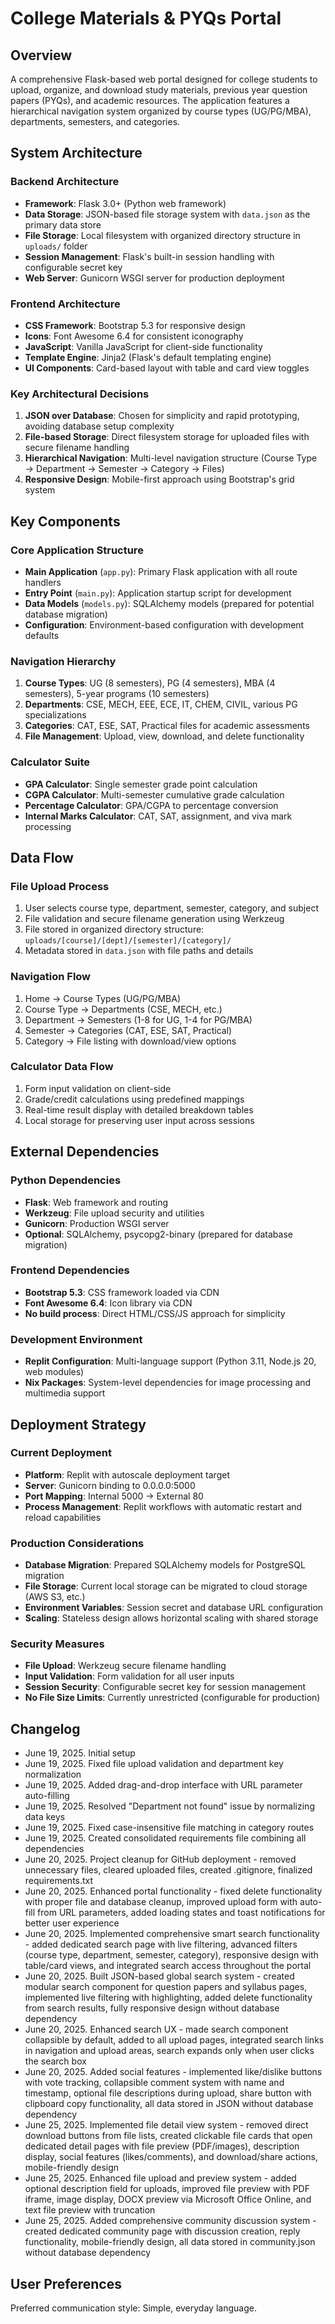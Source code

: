 # College Materials & PYQs Portal

## Overview

A comprehensive Flask-based web portal designed for college students to upload, organize, and download study materials, previous year question papers (PYQs), and academic resources. The application features a hierarchical navigation system organized by course types (UG/PG/MBA), departments, semesters, and categories.

## System Architecture

### Backend Architecture
- **Framework**: Flask 3.0+ (Python web framework)
- **Data Storage**: JSON-based file storage system with `data.json` as the primary data store
- **File Storage**: Local filesystem with organized directory structure in `uploads/` folder
- **Session Management**: Flask's built-in session handling with configurable secret key
- **Web Server**: Gunicorn WSGI server for production deployment

### Frontend Architecture
- **CSS Framework**: Bootstrap 5.3 for responsive design
- **Icons**: Font Awesome 6.4 for consistent iconography
- **JavaScript**: Vanilla JavaScript for client-side functionality
- **Template Engine**: Jinja2 (Flask's default templating engine)
- **UI Components**: Card-based layout with table and card view toggles

### Key Architectural Decisions
1. **JSON over Database**: Chosen for simplicity and rapid prototyping, avoiding database setup complexity
2. **File-based Storage**: Direct filesystem storage for uploaded files with secure filename handling
3. **Hierarchical Navigation**: Multi-level navigation structure (Course Type → Department → Semester → Category → Files)
4. **Responsive Design**: Mobile-first approach using Bootstrap's grid system

## Key Components

### Core Application Structure
- **Main Application** (`app.py`): Primary Flask application with all route handlers
- **Entry Point** (`main.py`): Application startup script for development
- **Data Models** (`models.py`): SQLAlchemy models (prepared for potential database migration)
- **Configuration**: Environment-based configuration with development defaults

### Navigation Hierarchy
1. **Course Types**: UG (8 semesters), PG (4 semesters), MBA (4 semesters), 5-year programs (10 semesters)
2. **Departments**: CSE, MECH, EEE, ECE, IT, CHEM, CIVIL, various PG specializations
3. **Categories**: CAT, ESE, SAT, Practical files for academic assessments
4. **File Management**: Upload, view, download, and delete functionality

### Calculator Suite
- **GPA Calculator**: Single semester grade point calculation
- **CGPA Calculator**: Multi-semester cumulative grade calculation  
- **Percentage Calculator**: GPA/CGPA to percentage conversion
- **Internal Marks Calculator**: CAT, SAT, assignment, and viva mark processing

## Data Flow

### File Upload Process
1. User selects course type, department, semester, category, and subject
2. File validation and secure filename generation using Werkzeug
3. File stored in organized directory structure: `uploads/[course]/[dept]/[semester]/[category]/`
4. Metadata stored in `data.json` with file paths and details

### Navigation Flow
1. Home → Course Types (UG/PG/MBA)
2. Course Type → Departments (CSE, MECH, etc.)
3. Department → Semesters (1-8 for UG, 1-4 for PG/MBA)
4. Semester → Categories (CAT, ESE, SAT, Practical)
5. Category → File listing with download/view options

### Calculator Data Flow
1. Form input validation on client-side
2. Grade/credit calculations using predefined mappings
3. Real-time result display with detailed breakdown tables
4. Local storage for preserving user input across sessions

## External Dependencies

### Python Dependencies
- **Flask**: Web framework and routing
- **Werkzeug**: File upload security and utilities
- **Gunicorn**: Production WSGI server
- **Optional**: SQLAlchemy, psycopg2-binary (prepared for database migration)

### Frontend Dependencies
- **Bootstrap 5.3**: CSS framework loaded via CDN
- **Font Awesome 6.4**: Icon library via CDN
- **No build process**: Direct HTML/CSS/JS approach for simplicity

### Development Environment
- **Replit Configuration**: Multi-language support (Python 3.11, Node.js 20, web modules)
- **Nix Packages**: System-level dependencies for image processing and multimedia support

## Deployment Strategy

### Current Deployment
- **Platform**: Replit with autoscale deployment target
- **Server**: Gunicorn binding to 0.0.0.0:5000
- **Port Mapping**: Internal 5000 → External 80
- **Process Management**: Replit workflows with automatic restart and reload capabilities

### Production Considerations
- **Database Migration**: Prepared SQLAlchemy models for PostgreSQL migration
- **File Storage**: Current local storage can be migrated to cloud storage (AWS S3, etc.)
- **Environment Variables**: Session secret and database URL configuration
- **Scaling**: Stateless design allows horizontal scaling with shared storage

### Security Measures
- **File Upload**: Werkzeug secure filename handling
- **Input Validation**: Form validation for all user inputs
- **Session Security**: Configurable secret key for session management
- **No File Size Limits**: Currently unrestricted (configurable for production)

## Changelog

- June 19, 2025. Initial setup
- June 19, 2025. Fixed file upload validation and department key normalization
- June 19, 2025. Added drag-and-drop interface with URL parameter auto-filling
- June 19, 2025. Resolved "Department not found" issue by normalizing data keys
- June 19, 2025. Fixed case-insensitive file matching in category routes
- June 19, 2025. Created consolidated requirements file combining all dependencies
- June 20, 2025. Project cleanup for GitHub deployment - removed unnecessary files, cleared uploaded files, created .gitignore, finalized requirements.txt
- June 20, 2025. Enhanced portal functionality - fixed delete functionality with proper file and database cleanup, improved upload form with auto-fill from URL parameters, added loading states and toast notifications for better user experience
- June 20, 2025. Implemented comprehensive smart search functionality - added dedicated search page with live filtering, advanced filters (course type, department, semester, category), responsive design with table/card views, and integrated search access throughout the portal
- June 20, 2025. Built JSON-based global search system - created modular search component for question papers and syllabus pages, implemented live filtering with highlighting, added delete functionality from search results, fully responsive design without database dependency
- June 20, 2025. Enhanced search UX - made search component collapsible by default, added to all upload pages, integrated search links in navigation and upload areas, search expands only when user clicks the search box
- June 20, 2025. Added social features - implemented like/dislike buttons with vote tracking, collapsible comment system with name and timestamp, optional file descriptions during upload, share button with clipboard copy functionality, all data stored in JSON without database dependency
- June 25, 2025. Implemented file detail view system - removed direct download buttons from file lists, created clickable file cards that open dedicated detail pages with file preview (PDF/images), description display, social features (likes/comments), and download/share actions, mobile-friendly design
- June 25, 2025. Enhanced file upload and preview system - added optional description field for uploads, improved file preview with PDF iframe, image display, DOCX preview via Microsoft Office Online, and text file preview with truncation
- June 25, 2025. Added comprehensive community discussion system - created dedicated community page with discussion creation, reply functionality, mobile-friendly design, all data stored in community.json without database dependency

## User Preferences

Preferred communication style: Simple, everyday language.